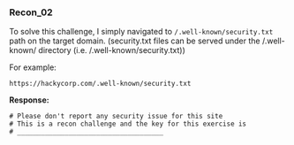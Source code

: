 ### Recon\_02

To solve this challenge, I simply navigated to `/.well-known/security.txt` path on the target domain. (security.txt files can be served under the /.well-known/ directory (i.e. /.well-known/security.txt))

For example:

```
https://hackycorp.com/.well-known/security.txt
```

**Response:**
```
# Please don't report any security issue for this site
# This is a recon challenge and the key for this exercise is 
# _____________________________________
```
